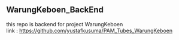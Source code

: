 ## WarungKeboen_BackEnd

this repo is backend for project WarungKeboen <br>
link : https://github.com/yustafkusuma/PAM_Tubes_WarungKeboen

